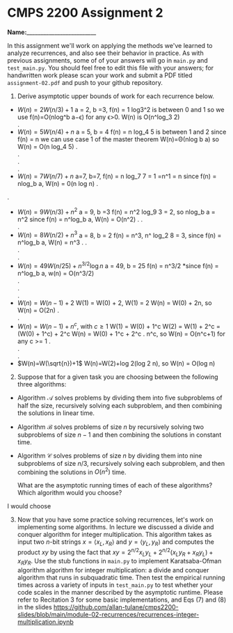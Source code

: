 # CMPS 2200 Assignment 2

**Name:**_________________________

In this assignment we'll work on applying the methods we've learned to analyze recurrences, and also see their behavior
in practice. As with previous
assignments, some of of your answers will go in `main.py` and `test_main.py`. You
should feel free to edit this file with your answers; for handwritten
work please scan your work and submit a PDF titled `assignment-02.pdf`
and push to your github repository.


1. Derive asymptotic upper bounds of work for each recurrence below.
  * $W(n)=2W(n/3)+1$
a = 2, b =3, f(n) = 1
log3^2 is between 0 and 1 so we use f(n)=O(nlog^b a−ϵ) for any ϵ>0.
W(n) is O(n^log_3 2)   
.  
  * $W(n)=5W(n/4)+n$
  a = 5, b = 4 f(n) = n
log_4 5 is between 1 and 2
since f(n) = n we can use case 1 of the master theorem W(n)=Θ(nlog b a) so W(n) = O(n log_4 5)
.  
.  
.  
.  
  * $W(n)=7W(n/7)+n$
a=7, b=7, f(n) = n log_7 7 = 1 =n^1 = n since f(n) = nlog_b a, W(n) = 0(n log n) .

.  
  * $W(n)=9W(n/3)+n^2$
a = 9, b =3 f(n) = n^2 log_9 3 = 2, so nlog_b a = n^2 since f(n) = n^log_b a, W(n) = O(n^2) . 
.  
.  
  * $W(n)=8W(n/2)+n^3$
a = 8, b = 2 f(n) = n^3, n^ log_2 8 = 3, since f(n) = n^log_b a, W(n) = n^3 .
.  
.  
.  
  * $W(n)=49W(n/25)+n^{3/2}\log n$
a = 49, b = 25 f(n) = n^3/2 *since f(n) = n^log_b a, w(n) = O(n^3/2)   
.  
.  
.  
  * $W(n)=W(n-1)+2$
W(1) = W(0) + 2, W(1) = 2
W(n) = W(0) + 2n, so W(n) = O(2n)
.  
.  
  * $W(n)= W(n-1)+n^c$, with $c\geq 1$
W(1) = W(0) + 1^c W(2) = W(1) + 2^c = (W(0) + 1^c) + 2^c W(n) = W(0) + 1^c + 2^c . n^c, so W(n) = O(n^c+1) for any c >= 1
.  
.  
.  
  * $W(n)=W(\sqrt{n})+1$
W(n)=W(2)+log 2(log 2 n), so W(n) = O(log n)

2. Suppose that for a given task you are choosing between the following three algorithms:

  * Algorithm $\mathcal{A}$ solves problems by dividing them into
      five subproblems of half the size, recursively solving each
      subproblem, and then combining the solutions in linear time.
    
  * Algorithm $\mathcal{B}$ solves problems of size $n$ by
      recursively solving two subproblems of size $n-1$ and then
      combining the solutions in constant time.
    
  * Algorithm $\mathcal{C}$ solves problems of size $n$ by dividing
      them into nine subproblems of size $n/3$, recursively solving
      each subproblem, and then combining the solutions in $O(n^2)$
      time.

    What are the asymptotic running times of each of these algorithms?
    Which algorithm would you choose?

I would choose 

3. Now that you have some practice solving recurrences, let's work on
  implementing some algorithms. In lecture we discussed a divide and
  conquer algorithm for integer multiplication. This algorithm takes
  as input two $n$-bit strings $x = \langle x_L, x_R\rangle$ and
  $y=\langle y_L, y_R\rangle$ and computes the product $xy$ by using
  the fact that $xy = 2^{n/2}x_Ly_L + 2^{n/2}(x_Ly_R+x_Ry_L) +
  x_Ry_R.$ Use the
  stub functions in `main.py` to implement Karatsaba-Ofman algorithm algorithm for integer
  multiplication: a divide and conquer algorithm that runs in
  subquadratic time. Then test the empirical running times across a
  variety of inputs in `test_main.py` to test whether your code scales in the manner
  described by the asymptotic runtime. Please refer to Recitation 3 for some basic implementations, and Eqs (7) and (8) in the slides https://github.com/allan-tulane/cmps2200-slides/blob/main/module-02-recurrences/recurrences-integer-multiplication.ipynb
 
 


